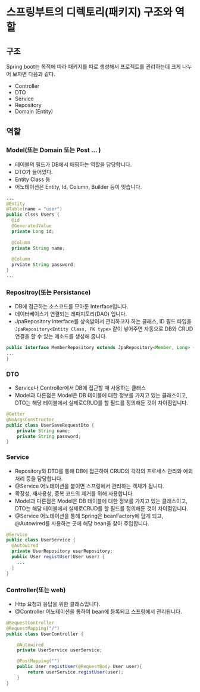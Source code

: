 # 스프링부트의 디렉토리(패키지) 구조와 역할
## 구조
Spring boot는 목적에 따라 패키지를 따로 생성해서 프로젝트를 관리하는데 크게 나누어 보자면 다음과 같다.
* Controller
* DTO
* Service
* Repository
* Domain (Entity)

## 역할
### Model(또는 Domain 또는 Post … )
* 테이블의 필드가 DB에서 매핑하는 역할을 담당합니다.
* DTO가 들어있다.
* Entity Class 등
* 어노테이션은 Entity, Id, Column, Builder 등이 잇습니다.
```Java
...
@Entity
@Table(name = "user")
public clsss Users {
  @id
  @GeneratedValue
  private Long id;
  
  @Column
  private String name;
  
  @Column
  prviate String password;
}
...
```

### Repositroy(또는 Persistance)
* DB에 접근하는 소스코드를 모아둔 Interface입니다.
* 데이터베이스가 연결되는 레파지토리(DAO) 입니다.
* JpaRepository interface를 상속받아서 관리하고자 하는 클래스, ID 필드 타입을 `JpaRepository<Entity Class, PK type>` 같이 넣어주면 자동으로 DB와 CRUD 연결을 할 수 있는 메소드를 생성해 줍니다.
```Java
public interface MemberRepository extends JpaRepository<Member, Long> {
...
}
```
### DTO
* Service나 Controller에서 DB에 접근할 때 사용하는 클래스
* Model과 다른점은 Model은 DB 테이블에 대한 정보를 가지고 있는 클래스이고, DTO는 해당 테이블에서 실제로CRUD를 할 필드를 정의해둔 것이 차이점입니다.
```Java
@Getter
@NoArgsConstructor
public class UserSaveRequestDto {
    private String name;
    private String password;
}
```
### Service
* Repository와 DTO를 통해 DB에 접근하여 CRUD의 각각의 프로세스 관리와 예외처리 등을 담당합니다.
* @Service 어노테이션을 붙이면 스프링에서 관리하는 객체가 됩니다.
* 확장성, 재사용성, 중복 코드의 제거를 위해 사용합니다.
* Model과 다른점은 Model은 DB 테이블에 대한 정보를 가지고 있는 클래스이고, DTO는 해당 테이블에서 실제로CRUD를 할 필드를 정의해둔 것이 차이점입니다.
* @Service 어노테이션을 통해 Spring은 beanFactory에 담게 되고, @Autowired를 사용하는 곳에 해당 bean을 찾아 주입합니다.
```Java
@Service
public class UserService {
  @Autowired
  private UserRepository userRepository;
  public User registUser(User user) {
    ...
  }
}
```
### Controller(또는 web)
* Http 요청과 응답을 위한 클래스입니다.
* @Controller 어노테이션을 통하여 bean에 등록되고 스프링에서 관리됩니다.

```Java
@RequestController
@RequestMapping("/")
public class UserController {

    @Autowired
    private UserService userService;

    @PostMapping("")
    public User registUser(@RequestBody User user){
        return userService.registUser(user);
    }
}
```
